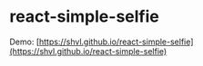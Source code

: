 # react-simple-selfie

Demo: [https://shvl.github.io/react-simple-selfie](https://shvl.github.io/react-simple-selfie)